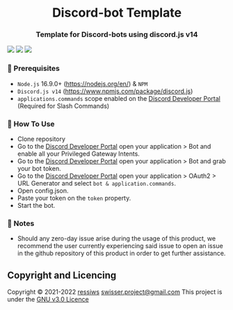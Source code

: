 <h1 align="center"> Discord-bot Template</h1>
<h3 align="center">Template for Discord-bots using discord.js v14</h3>

![](https://img.shields.io/github/issues/ressiws/Discord-bot-js?style=for-the-badge)
![](https://img.shields.io/github/stars/ressiws/Discord-bot-js?style=for-the-badge)
![](https://img.shields.io/github/license/ressiws/Discord-bot-js?style=for-the-badge)

### :wrench: Prerequisites
- `Node.js` 16.9.0+ (https://nodejs.org/en/) & `NPM` 
- `Discord.js v14` (https://www.npmjs.com/package/discord.js)
- `applications.commands` scope enabled on the [Discord Developer Portal](https://discord.com/developers/applications) (Required for Slash Commands)

### 🌠 How To Use
- Clone repository
- Go to the [Discord Developer Portal](https://discord.com/developers/applications) open your application > Bot and enable all your Privileged Gateway Intents.
- Go to the [Discord Developer Portal](https://discord.com/developers/applications) open your application > Bot and grab your bot token.
- Go to the [Discord Developer Portal](https://discord.com/developers/applications) open your application > OAuth2 > URL Generator and select `bot & application.commands`.
- Open config.json.
- Paste your token on the `token` property.
- Start the bot.

### 📢 Notes
- Should any zero-day issue arise during the usage of this product, we recommend the user currently experiencing said issue to open an issue in the github repository of this product in order to get further assistance.

## Copyright and Licencing
Copyright © 2021-2022 [ressiws](https://github.com/ressiws) swisser.project@gmail.com 
This project is under the [GNU v3.0 Licence](./LICENSE)
